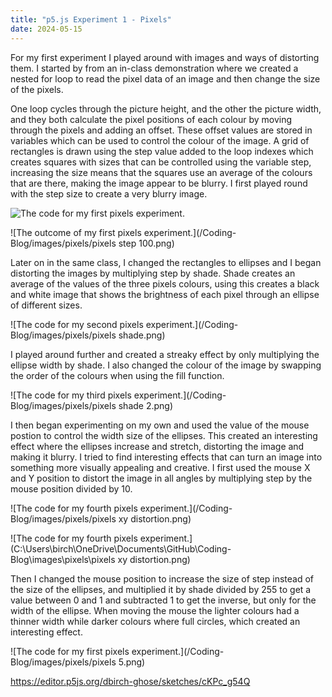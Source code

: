 ```yaml
---
title: "p5.js Experiment 1 - Pixels"
date: 2024-05-15
---
```


For my first experiment I played around with images and ways of distorting them.
I started by from an in-class demonstration where we created a nested for loop to read the pixel data of an image and then change the size of the pixels.

One loop cycles through the picture height, and the other the picture width, and they both calculate the pixel positions of each colour by moving through the pixels and adding an offset. These offset values are stored in variables which can be used to control the colour of the image. A grid of rectangles is drawn using the step value added to the loop indexes which creates squares with sizes that can be controlled using the variable step, increasing the size means that the squares use an average of the colours that are there, making the image appear to be blurry. I first played round with the step size to create a very blurry image.


![The code for my first pixels experiment.](/Coding-Blog/images/pixels/pixels-1.png) 

![The outcome of my first pixels experiment.](/Coding-Blog/images/pixels/pixels step 100.png) 

Later on in the same class, I changed the rectangles to ellipses and I began distorting the images by multiplying step by shade. Shade creates an average of the values of the three pixels colours, using this creates a black and white image that shows the brightness of each pixel through an ellipse of different sizes.

![The code for my second pixels experiment.](/Coding-Blog/images/pixels/pixels shade.png) 

  
I played around further and created a streaky effect by only multiplying the ellipse width by shade. I also changed the colour of the image by swapping the order of the colours when using the fill function.

![The code for my third pixels experiment.](/Coding-Blog/images/pixels/pixels shade 2.png) 

I then began experimenting on my own and used the value of the mouse postion to control the width size of the ellipses. This created an interesting effect where the ellipses increase and stretch, distorting the image and making it blurry.
I tried to find interesting effects that can turn an image into something more visually appealing and creative. I first used the mouse X and Y position to distort the image in all angles by multiplying step by the mouse position divided by 10.

![The code for my fourth pixels experiment.](/Coding-Blog/images/pixels/pixels xy distortion.png) 

![The code for my fourth pixels experiment.](C:\Users\birch\OneDrive\Documents\GitHub\Coding-Blog\images\pixels\pixels xy distortion.png) 



Then I changed the mouse position to increase the size of step instead of the size of the ellipses, and multiplied it by shade divided by 255 to get a value between 0 and 1 and subtracted 1 to get the inverse, but only for the width of the ellipse. When moving the mouse the lighter colours had a thinner width while darker colours where full circles, which created an interesting effect.

![The code for my first pixels experiment.](/Coding-Blog/images/pixels/pixels 5.png) 

https://editor.p5js.org/dbirch-ghose/sketches/cKPc_g54Q
